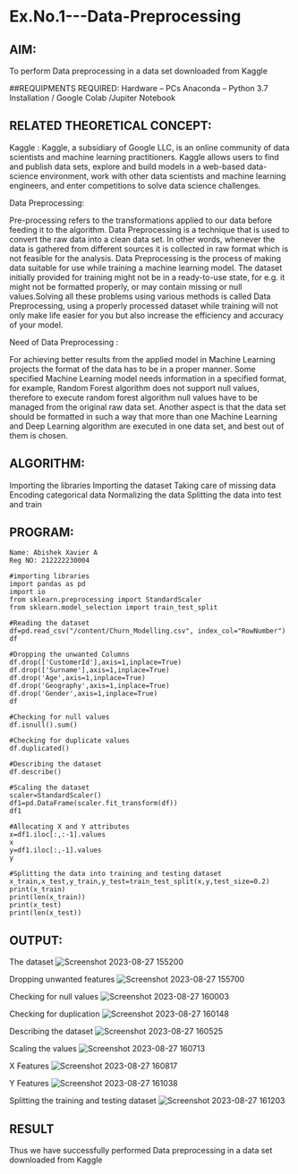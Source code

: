 # Ex.No.1---Data-Preprocessing
## AIM:

To perform Data preprocessing in a data set downloaded from Kaggle

##REQUIPMENTS REQUIRED:
Hardware – PCs
Anaconda – Python 3.7 Installation / Google Colab /Jupiter Notebook

## RELATED THEORETICAL CONCEPT:

Kaggle :
Kaggle, a subsidiary of Google LLC, is an online community of data scientists and machine learning practitioners. Kaggle allows users to find and publish data sets, explore and build models in a web-based data-science environment, work with other data scientists and machine learning engineers, and enter competitions to solve data science challenges.

Data Preprocessing:

Pre-processing refers to the transformations applied to our data before feeding it to the algorithm. Data Preprocessing is a technique that is used to convert the raw data into a clean data set. In other words, whenever the data is gathered from different sources it is collected in raw format which is not feasible for the analysis.
Data Preprocessing is the process of making data suitable for use while training a machine learning model. The dataset initially provided for training might not be in a ready-to-use state, for e.g. it might not be formatted properly, or may contain missing or null values.Solving all these problems using various methods is called Data Preprocessing, using a properly processed dataset while training will not only make life easier for you but also increase the efficiency and accuracy of your model.

Need of Data Preprocessing :

For achieving better results from the applied model in Machine Learning projects the format of the data has to be in a proper manner. Some specified Machine Learning model needs information in a specified format, for example, Random Forest algorithm does not support null values, therefore to execute random forest algorithm null values have to be managed from the original raw data set.
Another aspect is that the data set should be formatted in such a way that more than one Machine Learning and Deep Learning algorithm are executed in one data set, and best out of them is chosen.


## ALGORITHM:
Importing the libraries
Importing the dataset
Taking care of missing data
Encoding categorical data
Normalizing the data
Splitting the data into test and train

## PROGRAM:
```
Name: Abishek Xavier A
Reg NO: 212222230004
```
```
#importing libraries
import pandas as pd
import io
from sklearn.preprocessing import StandardScaler
from sklearn.model_selection import train_test_split

#Reading the dataset
df=pd.read_csv("/content/Churn_Modelling.csv", index_col="RowNumber")
df

#Dropping the unwanted Columns
df.drop(['CustomerId'],axis=1,inplace=True)
df.drop(['Surname'],axis=1,inplace=True)
df.drop('Age',axis=1,inplace=True)
df.drop('Geography',axis=1,inplace=True)
df.drop('Gender',axis=1,inplace=True)
df

#Checking for null values
df.isnull().sum()

#Checking for duplicate values
df.duplicated()

#Describing the dataset
df.describe()

#Scaling the dataset
scaler=StandardScaler()
df1=pd.DataFrame(scaler.fit_transform(df))
df1

#Allocating X and Y attributes
x=df1.iloc[:,:-1].values
x
y=df1.iloc[:,-1].values
y

#Splitting the data into training and testing dataset
x_train,x_test,y_train,y_test=train_test_split(x,y,test_size=0.2)
print(x_train)
print(len(x_train))
print(x_test)
print(len(x_test))
```
## OUTPUT:

The dataset
![Screenshot 2023-08-27 155200](https://github.com/Yamunaasri/Ex.No.1---Data-Preprocessing/assets/115707860/0833a37c-71ed-4f5e-9ecd-c57a6c8fcacf)

Dropping unwanted features
![Screenshot 2023-08-27 155700](https://github.com/Yamunaasri/Ex.No.1---Data-Preprocessing/assets/115707860/ce2f4978-5bc6-408f-ae70-f00114bfead5)

Checking for null values
![Screenshot 2023-08-27 160003](https://github.com/Yamunaasri/Ex.No.1---Data-Preprocessing/assets/115707860/92e62941-5191-444d-84bd-237e66d038ab)

Checking for duplication
![Screenshot 2023-08-27 160148](https://github.com/Yamunaasri/Ex.No.1---Data-Preprocessing/assets/115707860/07dc5041-4f55-4d9a-ba6d-1d7588f79374)

Describing the dataset
![Screenshot 2023-08-27 160525](https://github.com/Yamunaasri/Ex.No.1---Data-Preprocessing/assets/115707860/8f74cfd8-9476-48d1-9e48-77c008c7591b)

Scaling the values
![Screenshot 2023-08-27 160713](https://github.com/Yamunaasri/Ex.No.1---Data-Preprocessing/assets/115707860/10d1fbb4-47bc-4da4-adc9-fd6591dcd9b2)

X Features
![Screenshot 2023-08-27 160817](https://github.com/Yamunaasri/Ex.No.1---Data-Preprocessing/assets/115707860/31b79862-9f30-4deb-aaf5-4b8b9508b822)

Y Features
![Screenshot 2023-08-27 161038](https://github.com/Yamunaasri/Ex.No.1---Data-Preprocessing/assets/115707860/139305ad-0c35-4788-acc7-f72a90757d42)

Splitting the training and testing dataset
![Screenshot 2023-08-27 161203](https://github.com/Yamunaasri/Ex.No.1---Data-Preprocessing/assets/115707860/8daa270e-6b98-470c-b2e0-2529d60c000b)


## RESULT
Thus we have successfully performed Data preprocessing in a data set downloaded from Kaggle
